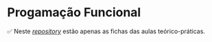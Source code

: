 # Progamação Funcional

✅ Neste [*repository*](https://github.com/icsousa/uminho/tree/main/PF) estão apenas as fichas das aulas teórico-práticas.
